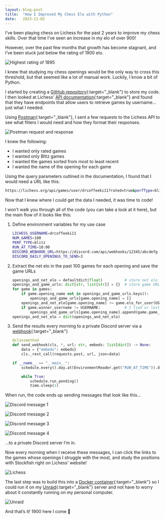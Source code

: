 ```yaml
---
layout: blog-post 
title:  "How I Improved My Chess Elo with Python"
date:   2023-11-02
---
```

I’ve been playing chess on Lichess for the past 2 years to improve my chess skills. Over that time I’ve seen an increase in my elo of over 900!

However, over the past few months that growth has become stagnant, and I’ve been stuck just below the rating of 1900 elo.

![Highest rating of 1895](/img/posts/2023-11-02/highest_elo.png)

I knew that studying my chess openings would be the only way to cross this threshold, but that seemed like a lot of manual work. Luckily, I know a bit of Python.

I started by creating a [GitHub repository](https://github.com/joeyagreco/daily-chess){:target="_blank"} to store my code. I then looked at Lichess’ [API documentation](https://lichess.org/api){:target="_blank"} and found that they have endpoints that allow users to retrieve games by username... just what I needed.

Using [Postman](https://www.postman.com/){:target="_blank"}, I sent a few requests to the Lichess API to see what filters I would need and how they format their responses.

![Postman request and response](/img/posts/2023-11-02/postman.png)

I knew the following:

- I wanted only rated games
- I wanted only Blitz games
- I wanted the games sorted from most to least recent
- I wanted the name of the opening for each game

Using the query parameters outlined in the documentation, I found that I would need a URL like this:

```sh
https://lichess.org/api/games/user/drcoffeeki11?rated=true&perfType=blitz&sort=dateDesc&opening=true&finished=true&tags=true&max=100
```

Now that I knew where I could get the data I needed, it was time to code!

I won’t walk you through all of the code (you can take a look at it here), but the main flow of it looks like this:

1. Define environment variables for my use case

    ```sh
    LICHESS_USERNAME=drcoffeeki11
    NUM_GAMES=100
    PERF_TYPE=blitz
    RUN_AT_TIME=10:00
    DISCORD_WEBHOOK_URL=https://discord.com/api/webhooks/12345/abcdefg
    DISCORD_DAILY_OPENINGS_TO_SEND=3
    ```

2. Extract the net elo in the past 100 games for each opening and save the game URLs

    ```py
    openings_and_net_elo = defaultdict(float)          # store net elo for each opening
    openings_and_game_urls: dict[str, list[str]] = {}  # store game URLs for each opening
    for game in games:
        if game.opening_name not in openings_and_game_urls.keys():
            openings_and_game_urls[game.opening_name] = []
        openings_and_net_elo[game.opening_name] += game.elo_for_user(USERNAME)
        if game.winner_username != USERNAME:           # I tied or lost, save this game URL
            openings_and_game_urls[game.opening_name].append(game.game_url)
    openings_and_net_elo = dict(openings_and_net_elo)
    ```

3. Send the results every morning to a private Discord server via a [webhook](https://support.discord.com/hc/en-us/articles/228383668-Intro-to-Webhooks){:target="_blank"}


    ```py
    @classmethod
    def send_webhook(cls, *, url: str, embeds: list[dict]) -> None:
        data = {"embeds": embeds}
        cls._rest_call(requests.post, url, json=data)
    ```
    ```py
    if __name__ == "__main__":
        schedule.every().day.at(EnvironmentReader.get("RUN_AT_TIME")).do(main)

        while True:
            schedule.run_pending()
            time.sleep(1)
    ```

When run, the code ends up sending messages that look like this…

![Discord message 1](/img/posts/2023-11-02/discord_message_1.png)

![Discord message 2](/img/posts/2023-11-02/discord_message_2.png)

![Discord message 3](/img/posts/2023-11-02/discord_message_3.png)

![Discord message 4](/img/posts/2023-11-02/discord_message_4.png)

…to a private Discord server I’m in.

Now every morning when I receive these messages, I can click the links to the games whose openings I struggle with the most, and study the positions with Stockfish right on Lichess’ website!

![Lichess](/img/posts/2023-11-02/lichess.png)

The last step was to build this into a [Docker container](https://www.docker.com/resources/what-container/){:target="_blank"} so I could run it on my [Unraid](https://unraid.net/){:target="_blank"} server and not have to worry about it constantly running on my personal computer.

![Unraid](/img/posts/2023-11-02/unraid.png)

And that’s it! 1900 here I come 🚀
